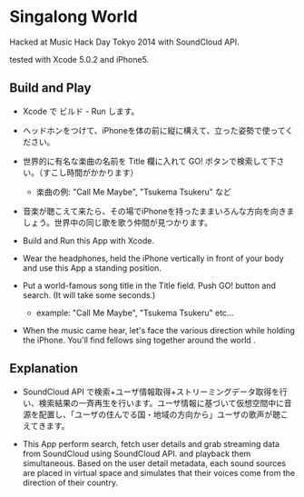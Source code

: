 # Singalong World

Hacked at Music Hack Day Tokyo 2014 with SoundCloud API.

tested with Xcode 5.0.2 and iPhone5.

## Build and Play

* Xcode で ビルド - Run します。
* ヘッドホンをつけて、iPhoneを体の前に縦に構えて、立った姿勢で使ってください。
* 世界的に有名な楽曲の名前を Title 欄に入れて GO! ボタンで検索して下さい。（すこし時間がかかります）
    * 楽曲の例: "Call Me Maybe", "Tsukema Tsukeru" など
* 音楽が聴こえて来たら、その場でiPhoneを持ったままいろんな方向を向きましょう。世界中の同じ歌を歌う仲間が見つかります。

* Build and Run this App with Xcode.
* Wear the headphones, held the iPhone vertically in front of your body and use this App a standing position.
* Put a world-famous song title in the Title field. Push GO! button and search. (It will take some seconds.)
    * example: "Call Me Maybe", "Tsukema Tsukeru" etc...
* When the music came hear, let's face the various direction while holding the iPhone. You'll find fellows sing together around the world .

## Explanation

* SoundCloud API で検索+ユーザ情報取得+ストリーミングデータ取得を行い、検索結果の一斉再生を行います。ユーザ情報に基づいて仮想空間中に音源を配置し、「ユーザの住んでる国・地域の方向から」ユーザの歌声が聴こえてきます。

* This App perform search, fetch user details and grab streaming data from SoundCloud using SoundCloud API. and playback them simultaneous. Based on the user detail metadata, each sound sources are placed in virtual space and simulates that their voices come from the direction of their country.
